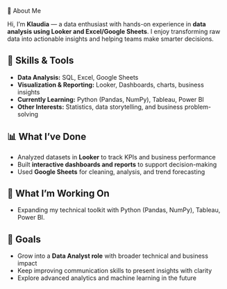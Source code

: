 👋 About Me  

Hi, I’m **Klaudia** — a data enthusiast with hands-on experience in **data analysis using Looker and Excel/Google Sheets**. I enjoy transforming raw data into actionable insights and helping teams make smarter decisions.  

## 🔎 Skills & Tools  
- **Data Analysis:** SQL, Excel, Google Sheets  
- **Visualization & Reporting:** Looker, Dashboards, charts, business insights  
- **Currently Learning:** Python (Pandas, NumPy), Tableau, Power BI  
- **Other Interests:** Statistics, data storytelling, and business problem-solving  

## 📊 What I’ve Done  
- Analyzed datasets in **Looker** to track KPIs and business performance  
- Built **interactive dashboards and reports** to support decision-making  
- Used **Google Sheets** for cleaning, analysis, and trend forecasting  

## 🌱 What I’m Working On  
- Expanding my technical toolkit with Python (Pandas, NumPy), Tableau, Power BI.  

## 🚀 Goals  
- Grow into a **Data Analyst role** with broader technical and business impact  
- Keep improving communication skills to present insights with clarity  
- Explore advanced analytics and machine learning in the future  
